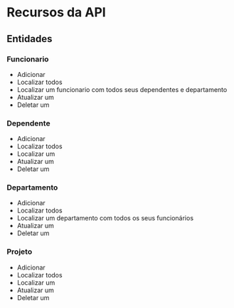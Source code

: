 # Recursos da API

## Entidades

### Funcionario

- Adicionar
- Localizar todos
- Localizar um funcionario com todos seus dependentes e departamento
- Atualizar um
- Deletar um

### Dependente

- Adicionar
- Localizar todos
- Localizar um
- Atualizar um
- Deletar um

### Departamento

- Adicionar
- Localizar todos
- Localizar um departamento com todos os seus funcionários
- Atualizar um
- Deletar um

### Projeto

- Adicionar
- Localizar todos
- Localizar um
- Atualizar um
- Deletar um
